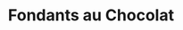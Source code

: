 ---
layout: recette-v2
categories: [recettes]
hidden: true
lang: fr
sitemap: true
title: Fondants au Chocolat
type: sucre
utensils: 
  - casserole
  - fouet
  - moule-muffins
recettes:
  Classique:
    yield: 4
    ingredients: 
      - nom: chocolat noir 70% 
        qte: 75
        unite: gr
      - nom: beurre
        qte: 50
        unite: gr
      - nom: sucre glace
        qte: 50
        unite: gr
      - nom: oeufs 
        qte: 2
        variable: true
      - nom: farine
        qte: 10
        unite: gr  
      - nom: chocolat
        qte: 4
        unite: carreaux
    etapes:
      - label: Préparation
        details:
          - Faire fondre le chocolat avec le beurre dans une casserole
          - Incorporer le sucre
          - Incorporer les oeufs un à un
          - Incorporer la farine
          - Répartir dans un moule à muffins
          - Ajouter un carré de chocolat au milieu de chaque fondant
      - label: Cuisson
        emoji: 🔥
        details:
          - Cuire 10-13 minutes à 180°C
---